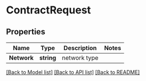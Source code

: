 # ContractRequest

## Properties

Name | Type | Description | Notes
------------ | ------------- | ------------- | -------------
**Network** | **string** | network type | 

[[Back to Model list]](../README.md#documentation-for-models) [[Back to API list]](../README.md#documentation-for-api-endpoints) [[Back to README]](../README.md)


